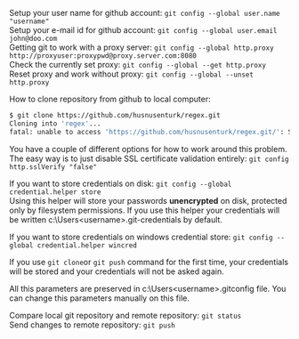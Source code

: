 Setup your user name for github account: `git config --global user.name "username"`  
Setup your e-mail id for github account: `git config --global user.email john@doo.com`  
Getting git to work with a proxy server: `git config --global http.proxy http://proxyuser:proxypwd@proxy.server.com:8080`  
Check the currently set proxy: `git config --global --get http.proxy`  
Reset proxy and work without proxy: `git config --global --unset http.proxy`  

How to clone repository from github to local computer:
```bash
$ git clone https://github.com/husnusenturk/regex.git
Cloning into 'regex'...
fatal: unable to access 'https://github.com/husnusenturk/regex.git/': SSL certificate problem: unable to get local issuer certificate
```
You have a couple of different options for how to work around this problem. The easy way is to just disable SSL certificate validation entirely:
`git config http.sslVerify "false"`  

If you want to store credentials on disk: `git config --global credential.helper store`  
Using this helper will store your passwords **unencrypted** on disk, protected only by filesystem permissions. If you use this helper your 
credentials will be written c:\Users\<username>\.git-credentials by default.  

If you want to store credentials on windows credential store: `git config --global credential.helper wincred`  

If you use `git clone`or `git push` command for the first time, your credentials will be stored and your credentials will not be asked again.  

All this parameters are preserved in c:\Users\<username>\.gitconfig file. You can change this parameters manually on this file.  

Compare local git repository and remote repository: `git status`  
Send changes to remote repository:  `git push`  
